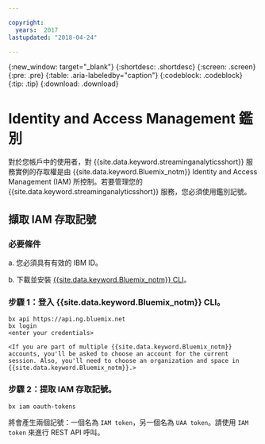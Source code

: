 ```yaml
---

copyright:
  years:  2017
lastupdated: "2018-04-24"

---
```


{:new_window: target="_blank"}
{:shortdesc: .shortdesc}
{:screen: .screen}
{:pre: .pre}
{:table: .aria-labeledby="caption"}
{:codeblock: .codeblock}
{:tip: .tip}
{:download: .download}


# Identity and Access Management 鑑別

對於您帳戶中的使用者，對 {{site.data.keyword.streaminganalyticsshort}} 服務實例的存取權是由 {{site.data.keyword.Bluemix_notm}} Identity and Access Management (IAM) 所控制。若要管理您的 {{site.data.keyword.streaminganalyticsshort}} 服務，您必須使用鑑別記號。

## 擷取 IAM 存取記號

### 必要條件

a. 您必須具有有效的 IBM ID。

b. 下載並安裝 [{{site.data.keyword.Bluemix_notm}} CLI](https://console.bluemix.net/docs/cli/reference/bluemix_cli/get_started.html#getting-started)。

### 步驟 1：登入 {{site.data.keyword.Bluemix_notm}} CLI。

```
bx api https://api.ng.bluemix.net
bx login
<enter your credentials>

<If you are part of multiple {{site.data.keyword.Bluemix_notm}} accounts, you'll be asked to choose an account for the current session. Also, you'll need to choose an organization and space in {{site.data.keyword.Bluemix_notm}}.>
```

### 步驟 2：提取 IAM 存取記號。

```
bx iam oauth-tokens
```

將會產生兩個記號：一個名為 `IAM token`，另一個名為 `UAA token`。請使用 `IAM token` 來進行 REST API 呼叫。
